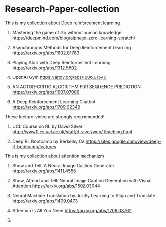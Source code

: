 # Research-Paper-collection

This is my collection about Deep reinforcement learning

1. Mastering the game of Go without human knowledge
      https://deepmind.com/blog/alphago-zero-learning-scratch/

2. Asynchronous Methods for Deep Reinforcement Learning
      https://arxiv.org/abs/1602.01783

3. Playing Atari with Deep Reinforcement Learning https://arxiv.org/abs/1312.5602

4. OpenAI Gym https://arxiv.org/abs/1606.01540
  
5. AN ACTOR-CRITIC ALGORITHM FOR SEQUENCE PREDICTION  https://arxiv.org/abs/1607.07086
      
6. A Deep Reinforcement Learning Chatbot
      https://arxiv.org/abs/1709.02349





These lecture-video are strongly recommended!

1. UCL Course on RL by David Silver  http://www0.cs.ucl.ac.uk/staff/d.silver/web/Teaching.html

2. Deep RL Bootcamp by Berkeley CA   https://sites.google.com/view/deep-rl-bootcamp/lectures



This is my collection about attention mechanizm

1. Show and Tell: A Neural Image Caption Generator
      https://arxiv.org/abs/1411.4555
     
2. Show, Attend and Tell: Neural Image Caption Generation with Visual Attention
      https://arxiv.org/abs/1502.03044
      
3. Neural Machine Translation by Jointly Learning to Align and Translate
      https://arxiv.org/abs/1409.0473
      
4. Attention Is All You Need
      https://arxiv.org/abs/1706.03762
      
5. 
